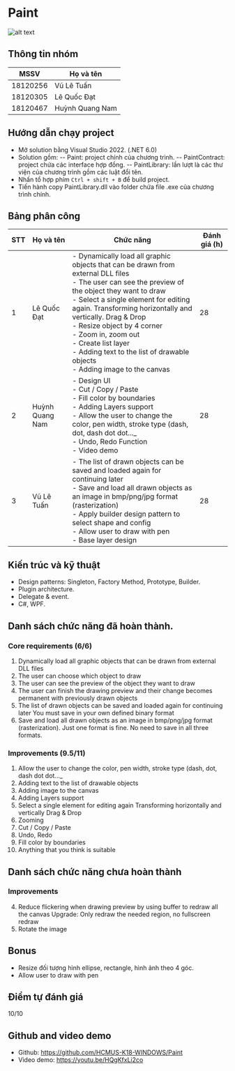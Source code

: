 # Paint
![alt text](https://i.imgur.com/wmkvJV8.jpg)

## Thông tin nhóm

| MSSV     | Họ và tên       |
| -------- | --------------- |
| 18120256 | Vũ Lê Tuấn      |
| 18120305 | Lê Quốc Đạt     |
| 18120467 | Huỳnh Quang Nam |

## Hướng dẫn chạy project

- Mở solution bằng Visual Studio 2022. (.NET 6.0)
- Solution gồm:
  -- Paint: project chính của chương trình.
  -- PaintContract: project chứa các interface hợp đồng.
  -- PaintLibrary: lần lượt là các thư viện của chương trình gồm các luật đổi tên.
- Nhấn tổ hợp phím `Ctrl + shift + B` để build project.
- Tiến hành copy PaintLibrary.dll vào folder chứa file .exe của chương trình chính.

## Bảng phân công

| STT | Họ và tên       | Chức năng                                                                                                                                                                                                                                                                                                                                                                                                                                  | Đánh giá (h) |
| --- | --------------- | ------------------------------------------------------------------------------------------------------------------------------------------------------------------------------------------------------------------------------------------------------------------------------------------------------------------------------------------------------------------------------------------------------------------------------------------ | ------------ |
| 1   | Lê Quốc Đạt     | - Dynamically load all graphic objects that can be drawn from external DLL files <br> - The user can see the preview of the object they want to draw <br> - Select a single element for editing again. Transforming horizontally and vertically. Drag & Drop <br>- Resize object by 4 corner <br> - Zoom in, zoom out <br> - Create list layer <br> - Adding text to the list of drawable objects <br> - Adding image to the canvas | 28           |
| 2   | Huỳnh Quang Nam | - Design UI <br> - Cut / Copy / Paste <br> - Fill color by boundaries <br> - Adding Layers support <br> - Allow the user to change the color, pen width, stroke type (dash, dot, dash dot dot..._ <br> - Undo, Redo Function <br> - Video demo | 28           |
| 3   | Vũ Lê Tuấn      | - The list of drawn objects can be saved and loaded again for continuing later <br> - Save and load all drawn objects as an image in bmp/png/jpg format (rasterization) <br> - Apply builder design pattern to select shape and config <br> - Allow user to draw with pen <br> - Base layer design                                                                                                                                         | 28           |

## Kiến trúc và kỹ thuật

- Design patterns: Singleton, Factory Method, Prototype, Builder.
- Plugin architecture.
- Delegate & event.
- C#, WPF.

## Danh sách chức năng đã hoàn thành.

### Core requirements (6/6)

1.  Dynamically load all graphic objects that can be drawn from external DLL files
2.  The user can choose which object to draw
3.  The user can see the preview of the object they want to draw
4.  The user can finish the drawing preview and their change becomes permanent with previously drawn objects
5.  The list of drawn objects can be saved and loaded again for continuing later
    You must save in your own defined binary format
6.  Save and load all drawn objects as an image in bmp/png/jpg format (rasterization). Just one format is fine. No need to save in all three formats.

### Improvements (9.5/11)

1.  Allow the user to change the color, pen width, stroke type (dash, dot, dash dot dot...\_
2.  Adding text to the list of drawable objects
3.  Adding image to the canvas
5.  Adding Layers support
6.  Select a single element for editing again
    Transforming horizontally and vertically
    Drag & Drop
7.  Zooming
8.  Cut / Copy / Paste
9.  Undo, Redo
10. Fill color by boundaries
11. Anything that you think is suitable

## Danh sách chức năng chưa hoàn thành

### Improvements

4. Reduce flickering when drawing preview by using buffer to redraw all the canvas
    Upgrade: Only redraw the needed region, no fullscreen redraw
6. Rotate the image


## Bonus

- Resize đối tượng hình ellipse, rectangle, hình ảnh theo 4 góc.
- Allow user to draw with pen

## Điểm tự đánh giá

10/10

## Github and video demo

- Github: https://github.com/HCMUS-K18-WINDOWS/Paint
- Video demo: https://youtu.be/HQgKfxLi2co
